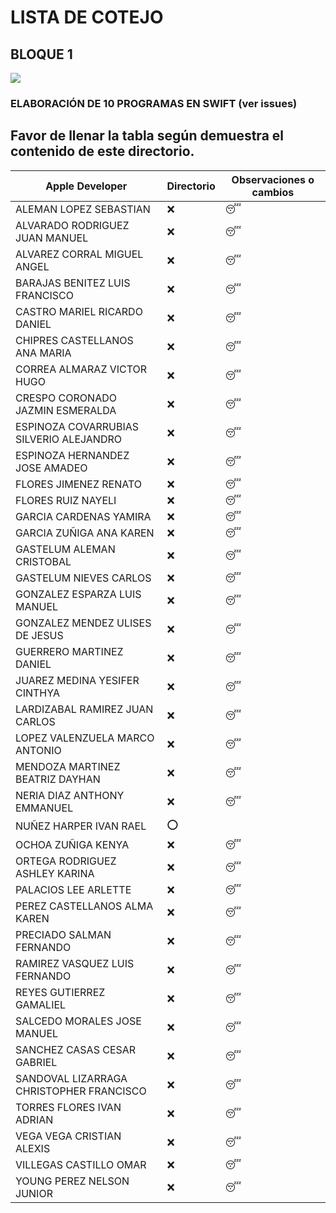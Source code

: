 # LISTA DE COTEJO
## BLOQUE 1
![](https://www.winecurmudgeon.com/wp-content/uploads/2016/09/checklist.jpg)
### ELABORACIÓN DE 10 PROGRAMAS EN SWIFT (ver issues)
## Favor de llenar la tabla según demuestra el contenido de este directorio.

| Apple Developer | Directorio | Observaciones o cambios |
|------------------------------------------|------------|-------------------------|
| ALEMAN LOPEZ SEBASTIAN | :x: | :sleeping: |
| ALVARADO RODRIGUEZ JUAN MANUEL | :x: | :sleeping: |
| ALVAREZ CORRAL MIGUEL ANGEL | :x: | :sleeping: |
| BARAJAS BENITEZ LUIS FRANCISCO | :x: | :sleeping: |
| CASTRO MARIEL RICARDO DANIEL | :x: | :sleeping: |
| CHIPRES CASTELLANOS ANA MARIA | :x: | :sleeping: |
| CORREA ALMARAZ VICTOR HUGO | :x: | :sleeping: |
| CRESPO CORONADO JAZMIN ESMERALDA | :x: | :sleeping: |
| ESPINOZA COVARRUBIAS SILVERIO ALEJANDRO | :x: | :sleeping: |
| ESPINOZA HERNANDEZ JOSE AMADEO | :x: | :sleeping: |
| FLORES JIMENEZ RENATO | :x: | :sleeping: |
| FLORES RUIZ NAYELI | :x: | :sleeping: |
| GARCIA CARDENAS YAMIRA | :x: | :sleeping: |
| GARCIA ZUÑIGA ANA KAREN | :x: | :sleeping: |
| GASTELUM ALEMAN CRISTOBAL | :x: | :sleeping: |
| GASTELUM NIEVES CARLOS | :x: | :sleeping: |
| GONZALEZ ESPARZA LUIS MANUEL | :x: | :sleeping: |
| GONZALEZ MENDEZ ULISES DE JESUS | :x: | :sleeping: |
| GUERRERO MARTINEZ DANIEL | :x: | :sleeping: |
| JUAREZ MEDINA YESIFER CINTHYA | :x: | :sleeping: |
| LARDIZABAL RAMIREZ JUAN CARLOS | :x: | :sleeping: |
| LOPEZ VALENZUELA MARCO ANTONIO | :x: | :sleeping: |
| MENDOZA MARTINEZ BEATRIZ DAYHAN | :x: | :sleeping: |
| NERIA DIAZ ANTHONY EMMANUEL | :x: | :sleeping: |
| NUÑEZ HARPER IVAN RAEL | :o: |  |
| OCHOA ZUÑIGA KENYA | :x: | :sleeping: |
| ORTEGA RODRIGUEZ ASHLEY KARINA | :x: | :sleeping: |
| PALACIOS LEE ARLETTE | :x: | :sleeping: |
| PEREZ CASTELLANOS ALMA KAREN | :x: | :sleeping: |
| PRECIADO SALMAN FERNANDO | :x: | :sleeping: |
| RAMIREZ VASQUEZ LUIS FERNANDO | :x: | :sleeping: |
| REYES GUTIERREZ GAMALIEL | :x: | :sleeping: |
| SALCEDO MORALES JOSE MANUEL | :x: | :sleeping: |
| SANCHEZ CASAS CESAR GABRIEL | :x: | :sleeping: |
| SANDOVAL LIZARRAGA CHRISTOPHER FRANCISCO | :x: | :sleeping: |
| TORRES FLORES IVAN ADRIAN | :x: | :sleeping: |
| VEGA VEGA CRISTIAN ALEXIS | :x: | :sleeping: |
| VILLEGAS CASTILLO OMAR | :x: | :sleeping: |
| YOUNG PEREZ NELSON JUNIOR | :x: | :sleeping: |

